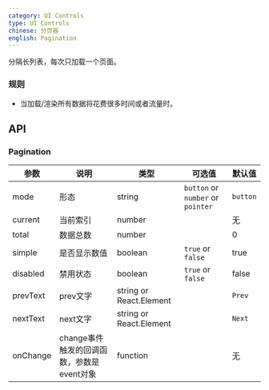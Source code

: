 ```yaml
---
category: UI Controls
type: UI Controls
chinese: 分页器
english: Pagination
---
```



分隔长列表，每次只加载一个页面。

### 规则
- 当加载/渲染所有数据将花费很多时间或者流量时。


## API

### Pagination
| 参数      | 说明                                     | 类型       |  可选值 |默认值 |
|-----------|------------------------------------------|------------|-------|--------|
|  mode  | 形态 | string | `button` or `number` or `pointer` | `button`  |
|  current  | 当前索引 | number |   |  无  |
|  total  | 数据总数 | number |   |  0  |
|  simple  | 是否显示数值 | boolean | `true` or `false` | true  |
|  disabled  | 禁用状态 | boolean | `true` or `false` | false  |
|  prevText  | prev文字 | string or React.Element | | `Prev`  |
|  nextText  | next文字 | string or React.Element |  | `Next`  |
|  onChange | change事件触发的回调函数，参数是event对象 | function | | 无 |
